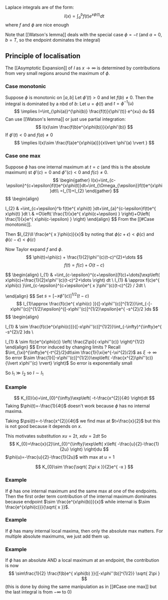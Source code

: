 Laplace integrals are of the form:
$$
I(x)=\int_{a}^b f(t)e^{x\phi(t)}dt
$$
where $f$ and $\phi$ are nice enough

Note that [[Watson's lemma]] deals with the special case $\phi=-t$ (and $a=0$, $b=T$, so the endpoint dominates the integral)

## Principle of localisation
The [[Asymptotic Expansion]] of $I$ as $x\to \infty$ is determined by contributions from very small regions around the maximum of $\phi$.

### Case monotonic
Suppose $\phi$ is monotonic on $[a,b]$
Let $\phi'(t)>0$ and let $f(b)\neq 0$.
Then the integral is dominated by a nbd of $b$:
Let $u=\phi(t)$ and $t=\phi ^{-1}(u)$
$$
\implies I=\int_{\phi(a)}^{\phi(b)} \frac{f(t)}{\phi'(t)} e^{xu} du
$$
Can use [[Watson's lemma]] or just use partial integration:
$$
I(x)\sim \frac{f(b)e^{x\phi(b)}}{x\phi'(b)}
$$
If $\phi'(t)<0$ and $f(a)\neq 0$ 
$$
\implies I(x)\sim  \frac{f(a)e^{x\phi(a)}}{x\lvert \phi'(a) \rvert }
$$
### Case one max
Suppose $\phi$ has one internal maximum at $t=c$ (and this is the absolute maximum) st $\phi'(c)=0$ and $\phi''(c)<0$ and $f(c)\neq 0$.
$$
\begin{gather}
I(x)=\int_{c-\epsilon}^{c+\epsilon}f(t)e^{x\phi(t)}dt+\int_{\Omega_{\epsilon}}f(t)e^{x\phi}dt\\
=I_{1}+I_{2}
\end{gather}
$$
$$
\begin{align}

I_{2} & =\int_{c+\epsilon}^b f(t)e^{ x\phi(t) }dt+\int_{a}^{c-\epsilon}f(t)e^{ x\phi(t) }dt \\
 & =O\left( \frac{1}{x}e^{ x\phi(c+\epsilon) } \right)+O\left( \frac{1}{x}e^{ x\phi(c-\epsilon) } \right)
\end{align}
$$
From the [[#Case monotonic]].

Then $I_{2}\ll \frac{e^{ x }\phi(c)}{x}$ by noting that $\phi(c+\epsilon)<\phi(c)$ and $\phi(c-\epsilon)<\phi(c)$

Now Taylor expand $f$ and $\phi$.
$$
\phi(t)=\phi(c) + \frac{1}{2}\phi''(c)(t-c)^{2}+\dots
$$
$$
f(t)=f(c)+O(t-c)
$$

$$
\begin{align}
I_{1} & =\int_{c-\epsilon}^{c+\epsilon}[f(c)+\dots]\exp\left( x\phi(c)+\frac{1}{2}x\phi''(c)(t-c)^2+\dots \right) dt \\
I_{1} & \approx f(c)e^{ x\phi(c) }\int_{c-\epsilon}^{c+\epsilon}e^{ x }\phi''(c)(t-c)^{2} / 2dt \\

\end{align}
$$
Set $s=[-x\phi''(c)]^{1/2}(t-c)$
$$
I_{1}\approx \frac{f(c)e^{ x\phi(c) }}{[-x\phi''(c)]^{1/2}}\int_{-[-x\phi''(c)]^{1/2}\epsilon}^{[-x\phi''(c)]^{1/2}\epsilon}e^{ -s^{2}/2 }ds
$$
$$
\begin{align}

I_{1} & \sim \frac{f(c)e^{x\phi(c)}}{[-x\phi''(c)]^{1/2}}\int_{-\infty}^{\infty}e^{ -s^{2}/2 }ds \\

I_{1} & \sim f(c)e^{x\phi(c)} \left( \frac{2\pi}{-x\phi''(c)} \right)^{1/2}
\end{align}
$$
Error induced by changing limits ? 
Recall $\int_{\xi}^{\infty}e^{-t^{2}/2}dt\sim \frac{1}{\xi}e^{-\xi^{2}/2}$ as $\xi\to \infty$
So error $\sim \frac{1}{[-x\phi''(c)]^{1/2}}\exp\left( -\frac{x^{2}\phi''(c)}{\lvert x\phi''(c) \rvert} \right)$
So error is exponentially small

So $I_{1}\gg I_{2}$ so $I\sim I_{1}$

### Example
$$
K_{0}(x)=\int_{0}^{\infty}\exp\left( -t-\frac{x^{2}}{4t} \right)dt
$$
Taking $\phi(t)=-\frac{1}{4t}$ doesn't work because $\phi$ has no internal maxima.

Taking $\psi(t)=-t-\frac{x^{2}}{4t}$ we find max at $t=\frac{x}{2}$ but this is not good because it depends on $x$.

This motivates substitution $xu=2t$, $xdu=2dt$
So
$$
K_{0}=\frac{x}{2}\int_{0}^{\infty}\exp\left( x\left( -\frac{u}{2}-\frac{1}{2u} \right) \right)du
$$
$\phi(u)=-\frac{u}{2}-\frac{1}{2u}$ with max at $u=1$

$$
K_{0}\sim \frac{\sqrt{ 2\pi x }}{2}e^{ -x }
$$
### Example
If $\phi$ has one internal maximum and the same max at one of the endpoints.
Then the first order term contribution of the internal maximum dominates because endpoint $\sim \frac{e^{x\phi(b)}}{x}$ while internal is $\sim \frac{e^{x\phi(c)}}{\sqrt{ x }}$.

### Example
If $\phi$ has many internal local maxima, then only the absolute max matters. For multiple absolute maximums, we just add them up.

### Example
If $\phi$ has an absolute AND a local maximum at an endpoint, the contribution is now 
$$
\sim\frac{1}{2} \frac{f(b)e^{ x\phi(b) }}{[-x\phi''(b)]^{1/2}} \sqrt{ 2\pi }
$$
(this is done by doing the same manipulation as in [[#Case one max]] but the last integral is from $-\infty$ to $0$)
